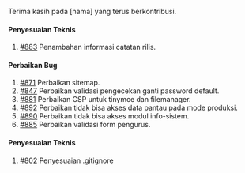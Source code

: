
Terima kasih pada [nama] yang terus berkontribusi.


#### Penyesuaian Teknis

1. [#883](https://github.com/OpenSID/OpenDK/issues/883) Penambahan informasi catatan rilis.


#### Perbaikan Bug
1. [#871](https://github.com/OpenSID/OpenDK/issues/871) Perbaikan sitemap.
2. [#847](https://github.com/OpenSID/OpenDK/issues/847) Perbaikan validasi pengecekan ganti password default.
3. [#881](https://github.com/OpenSID/OpenDK/issues/881) Perbaikan CSP untuk tinymce dan filemanager.
4. [#892](https://github.com/OpenSID/OpenDK/issues/892) Perbaikan tidak bisa akses data pantau pada mode produksi.
5. [#890](https://github.com/OpenSID/OpenDK/issues/890) Perbaikan tidak bisa akses modul info-sistem.
6. [#885](https://github.com/OpenSID/OpenDK/issues/885) Perbaikan validasi form pengurus.


#### Penyesuaian Teknis

1. [#802](https://github.com/OpenSID/OpenDK/issues/802) Penyesuaian .gitignore